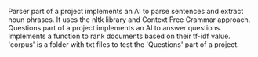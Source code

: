 Parser part of a project implements an AI to parse sentences and extract noun phrases. It uses the nltk library and Context Free Grammar approach.
Questions part of a project implements an AI to answer questions. Implements a function to rank documents based on their tf-idf value. 'corpus' is a folder with txt files to test the 'Questions' part of a project.  
